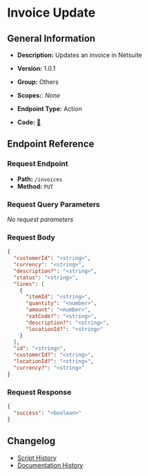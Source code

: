 # Invoice Update

## General Information

- **Description:** Updates an invoice in Netsuite

- **Version:** 1.0.1
- **Group:** Others
- **Scopes:**: _None_
- **Endpoint Type:** Action
- **Code:** [🔗](https://github.com/NangoHQ/integration-templates/tree/main/integrations/netsuite-tba/actions/invoice-update.ts)

## Endpoint Reference

### Request Endpoint

- **Path:** `/invoices`
- **Method:** `PUT`

### Request Query Parameters

_No request parameters_

### Request Body

```json
{
  "customerId": "<string>",
  "currency": "<string>",
  "description?": "<string>",
  "status": "<string>",
  "lines": [
    {
      "itemId": "<string>",
      "quantity": "<number>",
      "amount": "<number>",
      "vatCode?": "<string>",
      "description?": "<string>",
      "locationId?": "<string>"
    }
  ],
  "id": "<string>",
  "customerId?": "<string>",
  "locationId?": "<string>",
  "currency?": "<string>"
}
```

### Request Response

```json
{
  "success": "<boolean>"
}
```

## Changelog

- [Script History](https://github.com/NangoHQ/integration-templates/commits/main/integrations/netsuite-tba/actions/invoice-update.ts)
- [Documentation History](https://github.com/NangoHQ/integration-templates/commits/main/integrations/netsuite-tba/actions/invoice-update.md)
